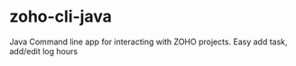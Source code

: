 # zoho-cli-java
Java Command line app for interacting with ZOHO projects. Easy add task, add/edit log hours
